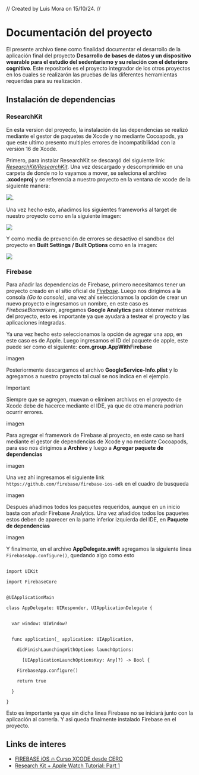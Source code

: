 //  Created by Luis Mora on 15/10/24.
//

# Documentación del proyecto
El presente archivo tiene como finalidad documentar el desarrollo de la aplicación final del proyecto **Desarrollo de bases de datos y un dispositivo wearable para el estudio del sedentarismo y su relación con el deterioro cognitivo**. Este repositorio es el proyecto integrador de los otros proyectos en los cuales se realizarón las pruebas de las diferentes herramientas requeridas para su realización.

## Instalación de dependencias

### ResearchKit
En esta version del proyecto, la instalación de las dependencias se realizó mediante el gestor de paquetes de Xcode y no mediante Cocoapods, ya que este ultimo presento multiples errores de incompatibilidad con la versión 16 de Xcode.

Primero, para instalar ResearchKit se descargó del siguiente link: *[ResearchKit/ResearchKit][1]*. Una vez descargado y descomprimido en una carpeta de donde no lo vayamos a mover, se seleciona el archivo **.xcodeproj** y se referencia a nuestro proyecto en la ventana de xcode de la siguiente manera:

<img src="./src/img/Captura de pantalla 2024-10-10 a la(s) 1.24.13 p.m..png">.

Una vez hecho esto, añadimos los siguientes frameworks al target de nuestro proyecto como en la siguiente imagen:

<img src="./src/img/Captura de pantalla 2024-10-15 a la(s) 1.43.09 p.m..png">

Y como media de prevención de errores se desactivo el sandbox del proyecto en **Built Settings / Built Options** como en la imagen:

<img src = "./src/img/Captura de pantalla 2024-10-15 a la(s) 1.43.27 p.m..png">

### Firebase
Para añadir las dependencias de Firebase, primero necesitamos tener un proyecto creado en el sitio oficial de *[Firebase][4]*. Luego nos dirigimos a la consola _(Go to console)_, una vez ahí seleccionamos la opción de crear un nuevo proyecto e ingresamos un nombre, en este caso es _FirebaseBiomarkers_, agregamos **Google Analytics** para obtener metricas del proyecto, esto es importante ya que ayudará a testear el proyecto y las aplicaciones integradas.

Ya una vez hecho esto seleccionamos la opción de agregar una app, en este caso es de Apple. Luego ingresamos el ID del paquete de apple, este puede ser como el siguiente: **com.group.AppWithFirebase**

imagen 

Posteriormente descargamos el archivo **GoogleService-Info.plist** y lo agregamos a nuestro proyecto tal cual se nos indica en el ejemplo.

> [!IMPORTANT]  
> Siempre que se agregen, muevan o eliminen archivos en el proyecto de Xcode debe de hacerce mediante el IDE, ya que de otra manera podrian ocurrir errores.

imagen

Para agregar el framework de Firebase al proyecto, en este caso se hará mediante el gestor de dependencias de Xcode y no mediante Cocoapods, para eso nos dirigimos a **Archivo** y luego a **Agregar paquete de dependencias**

imagen

Una vez ahí ingresamos el siguiente link `https://github.com/firebase/firebase-ios-sdk` en el cuadro de busqueda

imagen

Despues añadimos todos los paquetes requeridos, aunque en un inicio basta con añadir Firebase Analytics. Una vez añadidos todos los paquetes estos deben de aparecer en la parte inferior izquierda del IDE, en **Paquete de dependencias**

imagen

Y finalmente, en el archivo **AppDelegate.swift** agregamos la siguiente linea `FirebaseApp.configure()`, quedando algo como esto 

```

import UIKit

import FirebaseCore


@UIApplicationMain

class AppDelegate: UIResponder, UIApplicationDelegate {


  var window: UIWindow?


  func application(_ application: UIApplication,

    didFinishLaunchingWithOptions launchOptions:

      [UIApplicationLaunchOptionsKey: Any]?) -> Bool {

    FirebaseApp.configure()

    return true

  }

}

```

Esto es importante ya que sin dicha linea Firebase no se iniciará junto con la aplicación al correrla. Y asi queda finalmente instalado Firebase en el proyecto.

## Links de interes
* [FIREBASE iOS 🔥 Curso XCODE desde CERO][5]
* [Research Kit + Apple Watch Tutorial: Part 1][6]


[1]: https://github.com/researchkit/researchkit
[2]: https://gist.github.com/sye8/5472c425439e134ecd4afeee0957e38b
[3]: https://developer.mozilla.org/es/docs/Glossary/MVC
[4]: https://firebase.google.com/?hl=es-419
[5]: https://www.youtube.com/watch?v=1EAA8WgCQas&t=1830s
[6]: https://sigabrt428661558.wordpress.com/tutorials/swift/researchkit/research-kit-apple-watch-tutorial-part-1/
